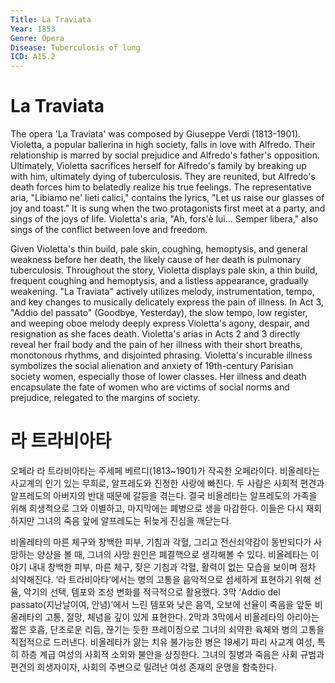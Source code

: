 ```yaml
---
Title: La Traviata
Year: 1853
Genre: Opera
Disease: Tuberculosis of lung
ICD: A15.2
---
```


# La Traviata

The opera 'La Traviata' was composed by Giuseppe Verdi (1813-1901). Violetta, a popular ballerina in high society, falls in love with Alfredo. Their relationship is marred by social prejudice and Alfredo's father's opposition. Ultimately, Violetta sacrifices herself for Alfredo's family by breaking up with him, ultimately dying of tuberculosis. They are reunited, but Alfredo's death forces him to belatedly realize his true feelings. The representative aria, "Libiamo ne' lieti calici," contains the lyrics, "Let us raise our glasses of joy and toast." It is sung when the two protagonists first meet at a party, and sings of the joys of life. Violetta's aria, "Ah, fors'è lui… Semper libera," also sings of the conflict between love and freedom.

Given Violetta's thin build, pale skin, coughing, hemoptysis, and general weakness before her death, the likely cause of her death is pulmonary tuberculosis. Throughout the story, Violetta displays pale skin, a thin build, frequent coughing and hemoptysis, and a listless appearance, gradually weakening. "La Traviata" actively utilizes melody, instrumentation, tempo, and key changes to musically delicately express the pain of illness. In Act 3, "Addio del passato" (Goodbye, Yesterday), the slow tempo, low register, and weeping oboe melody deeply express Violetta's agony, despair, and resignation as she faces death. Violetta's arias in Acts 2 and 3 directly reveal her frail body and the pain of her illness with their short breaths, monotonous rhythms, and disjointed phrasing. Violetta's incurable illness symbolizes the social alienation and anxiety of 19th-century Parisian society women, especially those of lower classes. Her illness and death encapsulate the fate of women who are victims of social norms and prejudice, relegated to the margins of society.

# 라 트라비아타
오페라 라 트라비아타는 주세페 베르디(1813~1901)가 작곡한 오페라이다. 비올레타는 사교계의 인기 있는 무희로, 알프레도와 진정한 사랑에 빠진다. 두 사람은 사회적 편견과 알프레도의 아버지의 반대 때문에 갈등을 겪는다. 결국 비올레타는 알프레도의 가족을 위해 희생적으로 그와 이별하고, 마지막에는 폐병으로 생을 마감한다. 이들은 다시 재회하지만 그녀의 죽음 앞에 알프레도는 뒤늦게 진심을 깨닫는다.

비올레타의 마른 체구와 창백한 피부, 기침과 각혈, 그리고 전신쇠약감이 동반되다가 사망하는 양상을 볼 때, 그녀의 사망 원인은 폐결핵으로 생각해볼 수 있다. 비올레타는 이야기 내내 창백한 피부, 마른 체구, 잦은 기침과 각혈, 활력이 없는 모습을 보이며 점차 쇠약해진다. ‘라 트라비아타’에서는 병의 고통을 음악적으로 섬세하게 표현하기 위해 선율, 악기의 선택, 템포와 조성 변화를 적극적으로 활용했다. 3막 ‘Addio del passato(지난날이여, 안녕)’에서 느린 템포와 낮은 음역, 오보에 선율이 죽음을 앞둔 비올레타의 고통, 절망, 체념을 깊이 있게 표현한다. 2막과 3막에서 비올레타의 아리아는 짧은 호흡, 단조로운 리듬, 끊기는 듯한 프레이징으로 그녀의 쇠약한 육체와 병의 고통을 직접적으로 드러낸다. 비올레타가 앓는 치유 불가능한 병은 19세기 파리 사교계 여성, 특히 하층 계급 여성의 사회적 소외와 불안을 상징한다. 그녀의 질병과 죽음은 사회 규범과 편견의 희생자이자, 사회의 주변으로 밀려난 여성 존재의 운명을 함축한다.
